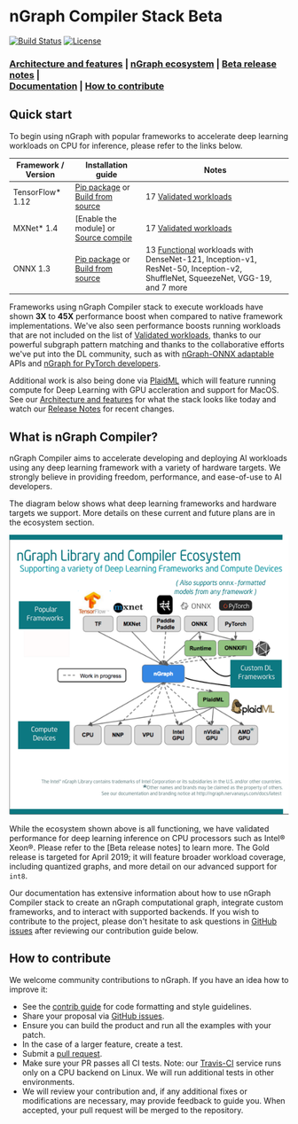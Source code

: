 # nGraph Compiler Stack Beta

[![Build Status][build-status-badge]][build-status] [![License](https://img.shields.io/badge/License-Apache%202.0-blue.svg)](https://github.com/NervanaSystems/ngraph/blob/master/LICENSE)

<div align="left">
  <h3>
    <a href="https://ngraph.nervanasys.com/docs/latest/project/about.html">
      Architecture and features</a> | <a href="#Ecosystem" >nGraph ecosystem</a><span> </span> <span> | </span> 
    <a href="https://ngraph.nervanasys.com/docs/latest/project/release-notes.html">
      Beta release notes</a><span> | </span> <br />
    <a href="https://ngraph.nervanasys.com/docs/latest">Documentation</a><span> | </span>
    <a href="#How-to-contribute" >How to contribute</a>
 </h3>
</div>

## Quick start


To begin using nGraph with popular frameworks to accelerate deep learning 
workloads on CPU for inference, please refer to the links below. 

|  Framework / Version       | Installation guide                     | Notes  
|----------------------------|----------------------------------------|-----------------------------------
| TensorFlow* 1.12           | [Pip package] or [Build from source]   | 17 [Validated workloads]
| MXNet* 1.4                 | [Enable the module] or [Source compile]| 17 [Validated workloads]   
| ONNX 1.3                   | [Pip package] or [Build from source]   | 13 [Functional] workloads with DenseNet-121, Inception-v1, ResNet-50, Inception-v2, ShuffleNet, SqueezeNet, VGG-19, and 7 more   

Frameworks using nGraph Compiler stack to execute workloads have shown 
**3X** to **45X** performance boost when compared to native framework 
implementations. We've also seen performance boosts running workloads that 
are not included on the list of [Validated workloads], thanks to our 
powerful subgraph pattern matching and thanks to the collaborative efforts 
we've put into the DL community, such as with [nGraph-ONNX adaptable] APIs 
and [nGraph for PyTorch developers].

Additional work is also being done via [PlaidML] which will feature running 
compute for Deep Learning with GPU accleration and support for MacOS. See our 
[Architecture and features] for what the stack looks like today and watch our 
[Release Notes] for recent changes.


## What is nGraph Compiler? 

nGraph Compiler aims to accelerate developing and deploying AI workloads 
using any deep learning framework with a variety of hardware targets. 
We strongly believe in providing freedom, performance, and ease-of-use to AI 
developers. 

The diagram below shows what deep learning frameworks and hardware targets
we support. More details on these current and future plans are in the ecosystem
section. 


![nGraph ecosystem][ngraph-ecosystem]


While the ecosystem shown above is all functioning, we have validated 
performance for deep learning inference on CPU processors such as Intel® Xeon®. 
Please refer to the [Beta release notes] to learn more. The Gold release 
is targeted for April 2019; it will feature broader workload coverage, 
including quantized graphs, and more detail on our advanced support for 
``int8``. 

Our documentation has extensive information about how to use nGraph Compiler 
stack to create an nGraph computational graph, integrate custom frameworks, 
and to interact with supported backends. If you wish to contribute to the 
project, please don't hesitate to ask questions in [GitHub issues] after 
reviewing our contribution guide below. 


## How to contribute

We welcome community contributions to nGraph. If you have an idea how
to improve it:

* See the [contrib guide] for code formatting and style guidelines.
* Share your proposal via [GitHub issues].
* Ensure you can build the product and run all the examples with your patch.
* In the case of a larger feature, create a test.
* Submit a [pull request].
* Make sure your PR passes all CI tests. Note: our [Travis-CI][build-status] service
  runs only on a CPU backend on Linux. We will run additional tests
  in other environments.
* We will review your contribution and, if any additional fixes or
  modifications are necessary, may provide feedback to guide you. When
  accepted, your pull request will be merged to the repository.


[Architecture and features]:https://ngraph.nervanasys.com/docs/latest/project/about.html
[Documentation]: https://ngraph.nervanasys.com/docs/latest
[build the Library]: https://ngraph.nervanasys.com/docs/latest/buildlb.html
[Getting Started Guides]: Getting-started-guides
[Validated workloads]: https://ngraph.nervanasys.com/docs/latest/frameworks/validation-testing.html
[Functional]: https://github.com/NervanaSystems/ngraph-onnx/ 
[How to contribute]: How-to-contribute
[framework integration guides]: http://ngraph.nervanasys.com/docs/latest/framework-integration-guides.html
[release notes]: https://ngraph.nervanasys.com/docs/latest/project/release-notes.html
[Github issues]: https://github.com/NervanaSystems/ngraph/issues
[contrib guide]: https://ngraph.nervanasys.com/docs/latest/project/code-contributor-README.html
[pull request]: https://github.com/NervanaSystems/ngraph/pulls
[how to import]: https://ngraph.nervanasys.com/docs/latest/howto/import.html
[ngraph-ecosystem]: doc/sphinx/source/graphics/599px-Intel-ngraph-ecosystem.png "nGraph Ecosystem"
[ngraph-compiler-stack-readme]: doc/sphinx/source/graphics/ngraph-compiler-stack-readme.png "nGraph Compiler Stack"
[build-status]: https://travis-ci.org/NervanaSystems/ngraph/branches
[build-status-badge]: https://travis-ci.org/NervanaSystems/ngraph.svg?branch=master
[develop-without-lockin]: doc/sphinx/source/graphics/develop-without-lockin.png "Develop on any part of the stack wtihout lockin"
[Movidius™ Myriad™ 2]:https://www.movidius.com/solutions/vision-processing-unit
[PlaidML]: https://github.com/plaidml/plaidml
[Pip package]: https://github.com/NervanaSystems/ngraph-onnx#installing-ngraph-onnx
[Build from source]: https://github.com/NervanaSystems/ngraph-tf
[Source compile]: https://github.com/NervanaSystems/ngraph-mxnet/blob/master/NGRAPH_README.md
[nGraph-ONNX]: https://github.com/NervanaSystems/ngraph-onnx/blob/master/README.md
[nGraph-ONNX adaptable]: https://ai.intel.com/adaptable-deep-learning-solutions-with-ngraph-compiler-and-onnx/
[nGraph for PyTorch developers]: https://ai.intel.com/investing-in-the-pytorch-developer-community
[Validated workloads]: https://ngraph.nervanasys.com/docs/latest/frameworks/validation-testing.html

